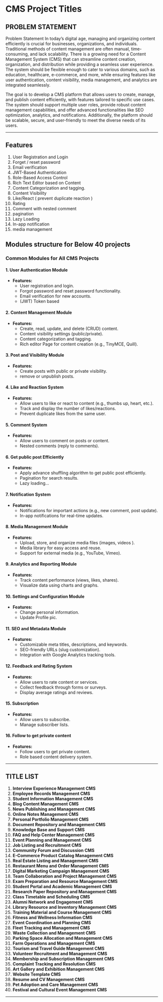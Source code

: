 # **CMS Project Titles**

## PROBLEM STATEMENT

Problem Statement
In today’s digital age, managing and organizing content efficiently is crucial for businesses, organizations, and individuals. Traditional methods of content management are often manual, time-consuming, and lack scalability. There is a growing need for a Content Management System (CMS) that can streamline content creation, organization, and distribution while providing a seamless user experience. The system should be flexible enough to cater to various domains, such as education, healthcare, e-commerce, and more, while ensuring features like user authentication, content visibility, media management, and analytics are integrated seamlessly.

The goal is to develop a CMS platform that allows users to create, manage, and publish content efficiently, with features tailored to specific use cases. The system should support multiple user roles, provide robust content management capabilities, and offer advanced functionalities like SEO optimization, analytics, and notifications. Additionally, the platform should be scalable, secure, and user-friendly to meet the diverse 
needs of its users.

---

## Features

1. User Registration and Login
1. Forget / reset password
1. Email verification
1. JWT-Based Authentication
1. Role-Based Access Control
1. Rich Text Editor based on Content
1. Content Categorization and tagging.
1. Content Visibility
1. Like/React ( prevent duplicate reaction )
1. Rating 
1. Comment with nested comment
1. pagination
1. Lazy Loading
1. In-app notification
1. media management

## Modules structure for Below 40 projects

### **Common Modules for All CMS Projects**

#### **1. User Authentication Module**

- **Features:**
  - User registration and login.
  - Forgot password and reset password functionality.
  - Email verification for new accounts.
  - (JWT) Token based

#### **2. Content Management Module**

- **Features:**
  - Create, read, update, and delete (CRUD) content.
  - Content visibility settings (public/private).
  - Content categorization and tagging.
  - Rich editor Page for content creation (e.g., TinyMCE, Quill).

#### **3. Post and Visibility Module**

- **Features:**
  - Create posts with public or private visibility.
  - remove or unpublish posts.

#### **4. Like and Reaction System**

- **Features:**
  - Allow users to like or react to content (e.g., thumbs up, heart, etc.).
  - Track and display the number of likes/reactions.
  - Prevent duplicate likes from the same user.

#### **5. Comment System**

- **Features:**
  - Allow users to comment on posts or content.
  - Nested comments (reply to comments).

#### **6. Get public post Efficiently**

- **Features:**
  - Apply advance shuffling algorithm to get public post efficiently.
  - Pagination for search results.
  - Lazy loading...

#### **7. Notification System**

- **Features:**
  - Notifications for important actions (e.g., new comment, post update).
  - In-app notifications for real-time updates.

#### **8. Media Management Module**

- **Features:**
  - Upload, store, and organize media files (images, videos ).
  - Media library for easy access and reuse.
  - Support for external media (e.g., YouTube, Vimeo).

#### **9. Analytics and Reporting Module**

- **Features:**
  - Track content performance (views, likes, shares).
  - Visualize data using charts and graphs.

#### **10. Settings and Configuration Module**

- **Features:**
  - Change personal information.
  - Update Profile pic.

#### **11. SEO and Metadata Module**

- **Features:**
  - Customizable meta titles, descriptions, and keywords.
  - SEO-friendly URLs (slug customization).
  - Integration with Google Analytics tracking tools.

#### **12. Feedback and Rating System**

- **Features:**
  - Allow users to rate content or services.
  - Collect feedback through forms or surveys.
  - Display average ratings and reviews.

#### **15. Subscription**

- **Features:**
  - Allow users to subscribe.
  - Manage subscriber lists.

#### **16. Follow to get private content**

- **Features:**
  - Follow users to get private content.
  - Role based content delivery system.

---

## TITLE LIST

1. **Interview Experience Management CMS**
2. **Employee Records Management CMS**
3. **Student Information Management CMS**
4. **Blog Content Management CMS**
5. **News Publishing and Management CMS**
6. **Online Notes Management CMS**
7. **Personal Portfolio Management CMS**
8. **Document Repository and Management CMS**
9. **Knowledge Base and Support CMS**
10. **FAQ and Help Center Management CMS**
11. **Event Planning and Management CMS**
12. **Job Listing and Recruitment CMS**
13. **Community Forum and Discussion CMS**
14. **E-Commerce Product Catalog Management CMS**
15. **Real Estate Listing and Management CMS**
16. **Restaurant Menu and Order Management CMS**
17. **Digital Marketing Campaign Management CMS**
18. **Team Collaboration and Project Management CMS**
19. **Exam Preparation and Resource Management CMS**
20. **Student Portal and Academic Management CMS**
21. **Research Paper Repository and Management CMS**
22. **Class Timetable and Scheduling CMS**
23. **Alumni Network and Engagement CMS**
24. **Library Resource and Inventory Management CMS**
25. **Training Material and Course Management CMS**
26. **Fitness and Wellness Information CMS**
27. **Event Coordination and Planning CMS**
28. **Fleet Tracking and Management CMS**
29. **Waste Collection and Management CMS**
30. **Parking Space Allocation and Management CMS**
31. **Farm Operations and Management CMS**
32. **Tourism and Travel Guide Management CMS**
33. **Volunteer Recruitment and Management CMS**
34. **Membership and Subscription Management CMS**
35. **Complaint Tracking and Resolution CMS**
36. **Art Gallery and Exhibition Management CMS**
37. **Website Template CMS**
38. **Resume and CV Management CMS**
39. **Pet Adoption and Care Management CMS**
40. **Festival and Cultural Event Management CMS**

---
